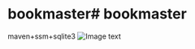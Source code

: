 # bookmaster# bookmaster
maven+ssm+sqlite3
![Image text](https://raw.github.com/cumtlg/bookmaster/master/img/1.jpg)
